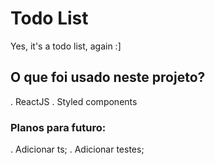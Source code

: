 # Todo List

Yes, it's a todo list, again :]

## O que foi usado neste projeto?

. ReactJS
. Styled components

### Planos para futuro:

. Adicionar ts;
. Adicionar testes;
